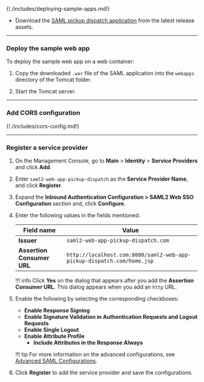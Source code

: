 {!./includes/deploying-sample-apps.md!}

- Download the [SAML pickup dispatch application](https://github.com/wso2/samples-is/releases/download/v4.5.1/saml2-web-app-pickup-dispatch.com.war) from the latest release assets.

---

### Deploy the sample web app

To deploy the sample web app on a web container:

1. Copy the downloaded `.war` file of the SAML application into the `webapps` directory of the Tomcat folder.

2. Start the Tomcat server.

---

### Add CORS configuration

{!./includes/cors-config.md!}

---

### Register a service provider

1. On the Management Console, go to **Main** > **Identity** > **Service Providers** and click **Add**.

3. Enter `saml2-web-app-pickup-dispatch` as the **Service Provider Name**, and click **Register**.

4. Expand the **Inbound Authentication Configuration > SAML2 Web SSO Configuration** section and, click **Configure**.

5. Enter the following values in the fields mentioned.

    | Field name | Value |
    |-----------|-------|
    | **Issuer** | `saml2-web-app-pickup-dispatch.com`  |
    | **Assertion Consumer URL**    | `http://localhost.com:8080/saml2-web-app-pickup-dispatch.com/home.jsp`    |

    !!! info
        Click **Yes** on the dialog that appears after you add the **Assertion Consumer URL**. This dialog appears when you add an `http` URL.

6. Enable the following by selecting the corresponding checkboxes:
    - **Enable Response Signing**
    - **Enable Signature Validation in Authentication Requests and Logout Requests**
    - **Enable Single Logout**
    - **Enable Attribute Profile**
        - **Include Attributes in the Response Always**  

    !!! tip
        For more information on the advanced configurations, see [Advanced SAML Configurations](../../../guides/login/saml-app-config-advanced).

7. Click **Register** to add the service provider and save the configurations.  
